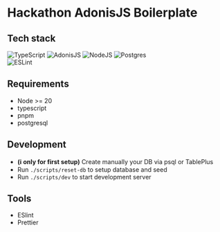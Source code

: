# Hackathon AdonisJS Boilerplate

## Tech stack

![TypeScript](https://img.shields.io/badge/Typescript-%23007ACC.svg?style=flat&logo=typescript&logoColor=white) ![AdonisJS](https://img.shields.io/badge/AdonisJS_6-%23220052.svg?style=flat&logo=adonisjs&logoColor=white) ![NodeJS](https://img.shields.io/badge/Node.js-6DA55F?style=flate&logo=node.js&logoColor=white)
![Postgres](https://img.shields.io/badge/Postgres-%23316192.svg?style=flat&logo=postgresql&logoColor=white)  
![ESLint](https://img.shields.io/badge/ESLint-4B3263?style=flat&logo=eslint&logoColor=white)

## Requirements

- Node >= 20
- typescript
- pnpm
- postgresql

## Development

- **(ℹ️ only for first setup)** Create manually your DB via psql or TablePlus
- Run `./scripts/reset-db` to setup database and seed
- Run `./scripts/dev` to start development server

## Tools

- ESlint
- Prettier
